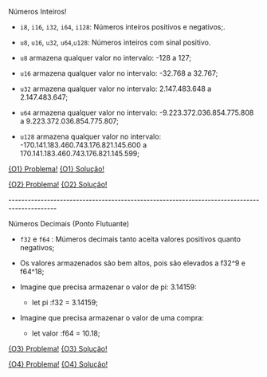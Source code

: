 
Números Inteiros!

- `i8`, `i16`, `i32`, `i64`, `i128`: Números inteiros positivos e negativos;.
- `u8`, `u16`, `u32`, `u64`,`u128`: Números inteiros com sinal positivo.

- `u8` armazena qualquer valor no intervalo: -128 a 127;
- `u16` armazena qualquer valor no intervalo: -32.768 a 32.767;
- `u32` armazena qualquer valor no intervalo: 2.147.483.648 a 2.147.483.647;
- `u64` armazena qualquer valor no intervalo: -9.223.372.036.854.775.808 a 9.223.372.036.854.775.807; 
- `u128` armazena qualquer valor no intervalo: -170.141.183.460.743.176.821.145.600 a 170.141.183.460.743.176.821.145.599;


[{O1} Problema!](https://play.rust-lang.org/?version=stable&mode=debug&edition=2021&gist=9c222a4c4512b06deb6d50528661476e)
[{O1} Solução!](https://play.rust-lang.org/?version=stable&mode=debug&edition=2021&gist=b0c5129b527fb97bac98abe6820c8d03)

[{O2} Problema!](https://play.rust-lang.org/?version=stable&mode=debug&edition=2021&gist=62e3a2bbcb27500bebad77f62b2156a7)
[{O2} Solução!](https://play.rust-lang.org/?version=stable&mode=debug&edition=2021&gist=76c3022a8668e666bf215a22ed23f657)

_---------------------------------------------------------------------------------------------_

Números Decimais (Ponto Flutuante)

- `f32` e `f64` : Múmeros decimais tanto aceita valores positivos quanto negativos;
- Os valores armazenados são bem altos, pois são elevados a f32^9 e f64^18;

- Imagine que precisa armazenar o valor de pi: 3.14159:
	- let pi :f32 = 3.14159;

- Imagine que precisa armazenar o valor de uma compra:
	- let valor :f64 = 10.18;


[{O3} Problema!](https://play.rust-lang.org/?version=stable&mode=debug&edition=2021&gist=bec628ac2c871a6ca54f74678b39c4bf)
[{O3} Solução!](https://play.rust-lang.org/?version=stable&mode=debug&edition=2021&gist=d05ebf95d190e9b50f2543bd64c44c2e)

[{O4} Problema!](https://play.rust-lang.org/?version=stable&mode=debug&edition=2021&gist=b26fcbffb54a32d27a9be82bacf4c4d9)
[{O4} Solução!](https://play.rust-lang.org/?version=stable&mode=debug&edition=2021&gist=02c8bf67b24ceb9aa8c493d96a2bc55b)

